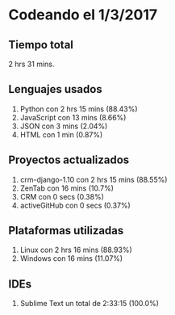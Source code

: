# Codeando el 1/3/2017

## Tiempo total
2 hrs 31 mins.

## Lenguajes usados
1. Python con 2 hrs 15 mins (88.43%)
1. JavaScript con 13 mins (8.66%)
1. JSON con 3 mins (2.04%)
1. HTML con 1 min (0.87%)

## Proyectos actualizados
1. crm-django-1.10 con 2 hrs 15 mins (88.55%)
1. ZenTab con 16 mins (10.7%)
1. CRM con 0 secs (0.38%)
1. activeGitHub con 0 secs (0.37%)

## Plataformas utilizadas
1. Linux con 2 hrs 16 mins (88.93%)
1. Windows con 16 mins (11.07%)

## IDEs
1. Sublime Text un total de 2:33:15 (100.0%)
